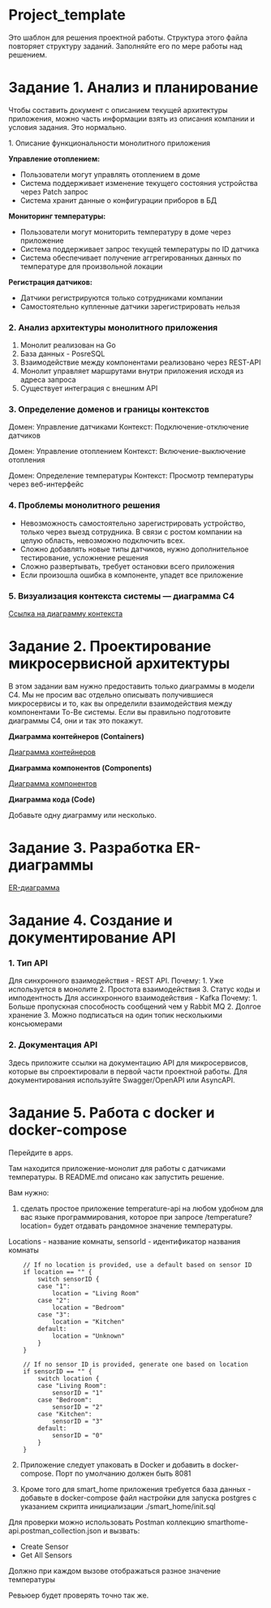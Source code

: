 # Project_template

Это шаблон для решения проектной работы. Структура этого файла повторяет структуру заданий. Заполняйте его по мере работы над решением.

# Задание 1. Анализ и планирование

<aside>

Чтобы составить документ с описанием текущей архитектуры приложения, можно часть информации взять из описания компании и условия задания. Это нормально.

</aside

### 1. Описание функциональности монолитного приложения

**Управление отоплением:**

- Пользователи могут управлять отоплением в доме
- Система поддерживает изменение текущего состояния устройства через Patch запрос
- Система хранит данные о конфигурации приборов в БД

**Мониторинг температуры:**

- Пользователи могут мониторить температуру в доме через приложение
- Система поддерживает запрос текущей температуры по ID датчика
- Система обеспечивает получение аггрегированных данных по температуре для произвольной локации

**Регистрация датчиков:**

- Датчики регистрируются только сотрудниками компании
- Самостоятельно купленные датчики зарегистрировать нельзя

### 2. Анализ архитектуры монолитного приложения

1. Монолит реализован на Go
2. База данных - PosreSQL
3. Взаимодействие между компонентами реализовано через REST-API
4. Монолит управляет маршрутами внутри приложения исходя из адреса запроса
5. Существует интеграция с внешним API

### 3. Определение доменов и границы контекстов

Домен:
 Управление датчиками
 Контекст: Подключение-отключение датчиков

Домен: Управление отоплением
 Контекст: Включение-выключение отопления

Домен:
 Определение температуры
 	Контекст: Просмотр температуры через веб-интерфейс

### **4. Проблемы монолитного решения**

- Невозможность самостоятельно зарегистрировать устройство, только через выезд сотрудника. В связи с ростом компании на целую область, невозможно подключить всех.
- Сложно добавлять новые типы датчиков, нужно дополнительное тестирование, усложнение решения
- Сложно развертывать, требует остановки всего приложения
- Если произошла ошибка в компоненте, упадет все приложение


### 5. Визуализация контекста системы — диаграмма С4

[Ссылка на диаграмму контекста](https://editor.plantuml.com/uml/TPBBRi8m44Nt-OffLbHgoQQhhb0fQXTGeI3Mo2JJnAhjYUm9Zx_lc01rNojFFFQzTuup2QmyzzPahDaWhAnymYjPX2avnWF3irQDLpRBc3fWWYqnauLQUwnOayko6-qgqzVOUmCjSnSUYyAh_RZHtFRRFg2lefRZSKMsA7MbV4rl6ZiqnVJXVccKu_LYNbWL6BriRQPaEtBnHXUpPKlqWTmeIjr1lfObbtMkTnX0E-0MeINfti5Uj4AC6IqzII1Kh5q3ojKG487HTkWLzrxgrbFVjEdKgklosukV73LqH97DaoEpyswC892SO0Y3VVHD3eQZp6D5RdKgHgTMx7pJYp8BScI4LhI7T_ANz2OcJoSmH1-dcjD1hXQRsO57AtI1V8WcGnKTbfvskXPSjM85v8H5xFrGoKeqPyffM04UJj7-uMh9QVub9bgRCc6OAfROwFZO5t0qFEALs9CURYTtliPwGG7-T_u9kbh-c4y0)



# Задание 2. Проектирование микросервисной архитектуры

В этом задании вам нужно предоставить только диаграммы в модели C4. Мы не просим вас отдельно описывать получившиеся микросервисы и то, как вы определили взаимодействия между компонентами To-Be системы. Если вы правильно подготовите диаграммы C4, они и так это покажут.

**Диаграмма контейнеров (Containers)**

[Диаграмма контейнеров](https://editor.plantuml.com/uml/ZLPDSzem4BtpArHEP8Q6IqyzDO5-JTEMOfWUCy8Me47MkfASXEdqltTNIBQCIGWNIxRslVruk-A3TToukbG39vqIB2jnoxv0ATWKj1DFZiqatnfU3WOEAkQ0hS4vA5aXZSYT13qOl94wLtKXQgFOphdAlfzC37-ytagtgzUr5IOdBEskSoWd2vbpKy0FAIgX9jDtR-UAQxVwVZSfkNN2uAlxAPGLQBAeoBV1N1WBUaHGOpPSuME8pplv82oJchcTO3l0hsFsY5YMt2HA0ufP7r4X7cIEXztEGBtTCLvLmwj1Ta32SlJ9uDcRgaB897vyGIJuO1imdeFu2PiNHKGSDqI8L0d3NMtG3U7oQoG83FUtKEk2cyF8unDyXsjuzNV0y4Sfvr8BC_hCdNZaXp5h5iEmQfp144AS6WlXAyFpFKCNlMF8teNCXBPWldFDjpwBnpqBBrXsj1lwBtv9uHQUpeYjfD98lHtZfeG7N36kYnYyehtrWFOwSbfMSCSPQCQLYbzxRktvPizzddcEKNsZBJdX5vwTsuFEiMuQAupLHZ-u5ru_mbneRYGaCOOthugof3CKY2-p3QPzZvT2YL8uSsXvcbSl4u2M3YYBh37eeT_KRaVfm0Vg7tk5GesmRFHD7785V7zrgL0-2fAd4GK1SMMzB7k44bnbu8aazXMMR4xhi-3Ol6MjlKS8_uZDpSXW9ixhJOEJc-0_mlr8jYzcARNpdUm3EOMVhTiwp6ux9PYXwjRSUlIuziWs97yd_IhdrBJHYhHA5dEmpeZirzqPnYWdJzXewo9VAwLB-Bv7ZkZ7xho8xLkChw5sJOS5acra-TUCeOzFBd3SpB-6UcUjLIRKvksQvcC3Xiad5ZeO1WrLXIRRhLm8TJyBCpaPeJYTRPYlyKpxjHrd6UBYXLC1TZI33KED6g-xnSTiYRPesKx1qzarJSPE4a1YUcAHY1o_56H7SiOHvYLcNuEHLYVDFkeviJ_clEDzsz9jHzFHBylbFEk5-lmGcovMiwwBcDl6yCnOMeW_jR1u7yw2d-tOwKRQjtskkQ8FRPWzXyztoMiCJwgyyjhBqku9FX-5jOgNHpzdFzVKL6JU2trCrV8Aw4wQq4JHNvH7fKGirV5Q2iIHzcJ2PMTXcm6Me2GOBrucSIQbTgsIqqv-fY72G7UGW-hPnviN3pp8ef7pnk2_kqJGdT0nvzseq_zE5-F_BTOMyhrmD40-u77yS_SV)

**Диаграмма компонентов (Components)**

[Диаграмма компонентов](https://editor.plantuml.com/uml/hLTBSzis4BxhLw0woJEEVUcffzYIqsJYP5H9dXuz40bB68402u2IDPtyz-v200a-8AQTwY2-WE_RDtO_6akrhGeniTmAHjO5F9BFgc1ahgHbxvOiEDrfMamcLfN4Ah9Lrgg2v5opp78b9vDVkCn4bRDA2xAtjZI_tTzhUhhRSRkljfLXEaCiQUyoLTolU4PrhhvpLZ9nF__rmr9GQL--FTyNr5YcuTNhN1MbahYZHDacIwQDaZE4kYNJ5xXCuVhCZymGBedTCx9NyFMMd03Be9X8gPKWnccKioFFOB7TQrNjzeIMvVHciZu3OJ7xf67jGra2PAG_l40Ik90tfHq7yYCspVE0U5iJ0LB9DBML1Z6OpUvgWjT7LScSwlFCmIDwYsfwy_U4m0yjJhbaUlOxjUn4pxUalfdwkreMqC2hAS4FpZ4qEn2GqCa5v6r8hcofrJj2VL4RiiHxr6zzsO2wvGuSV5HK4fnakToH4_YGu8O56yHTR6Th9etIYqS7XhTaGItTKiCGFzmxR6ELHjGSNXAwLPK5WN6BmQLBPUnEi_KVpptf3_JjG9qtQ0RAVyL7tE9k73GrPvc1ToN40SG4119ruGbG7QoBaD-ef3iNJbve_u9uWmpQHhCTnnW57MxXeL17r8RAF4I1m6UlqbtWD1TzbIHKY5fXxtGdce_sjcXFCYyLQD8NCNn16J_1-uVb5wSovAbN-JgorwiF_5WPC94nv5djU3QA4_iyGCnNBmkCniNZ-7ONKl2n00lsaLPFwmsP2mxxdF6RiBq0_t3_AoQQT4dPRzxt3jYk_PiYduT6q0HMmf1pSAr9xQwNzQs7vlgNsrfMGwE5OkHI5rucvUWOF2e9rtH7EUCST-dPhm8ParHpTLdZ7yOhWV4hwm8Gyh-Rj7vTbBQ1usSIjy0roETAU4FQ964Sf6qkLsD04bCLmyIN8XHM8F-AqToG3HEiO5P3qTPmObwAriquOPpuNQwVJlqqV9Jz0NqRybwqypuDqdPpClc7SdHSMPSKxQXyv2ukKtkJAlRoCh5mIBrkRlQNj8E-FhS6LdU2A2al-FG4xH5q4pvs8aX_28w4PnDrx0YEC_KncHOkKTrQ1VHIMPBLCogWlT9GI-JCrCWtMXpstDrbL3JsS6Sfxe2J8JkuhgzVBMgEfbmqj5VhX9BSasyQ3mmLYIv5sWt_MvdeKaR-wRFzbqBH9UZuwzeHVmKb2cuke7ao18O3tmB2sGL7q97dq9j3xQyoR9zp0erXMTbq3KbQ0apwLyKCZW2r-_h7MzgGQTcxXMJ4_rUCC9xXrx4ZZuHSwEPtadtGmvqwDxIcdSA39_H3PVVOeSC5ei3D3z3nXWoRVMNdJ2Xwk1bhhDqHZNCL1082KM7SFDMR2QIo_Ctp0ERtwF5gZiVxtAZe207-noGCR4_leLM5jF4JqxePLDPCl7tOuY1Ppoy4Jz2Twr7zI8ReQ2LtShqk_F0QpPemnXe_Y8OrpTTcy5i3BapcBa29UYDWarPGjnAZSKBZ0rpxURDPhWDH2BEE0R6JH1qIzed2336QvZ4sLDneHmRphRjLcHAz_M6sMxf2K8-7hXX6qs4WlzZgfUF-U8OVrUDFjZKgEp2iC9EFiBmgn3y0)


**Диаграмма кода (Code)**

Добавьте одну диаграмму или несколько.

# Задание 3. Разработка ER-диаграммы

[ER-диаграмма](https://editor.plantuml.com/uml/TLJDJjj04BxxAKQS4_NEYGZCZqIJoZ7gqLgy4xBg_bYxQsW4bIXNU8xUgTG_qT9Ni5-XJzBPnU0GWW_PMUURRx_vPjPRpZFhQoKJzq7eYbccG0gDVb4X6Eld9acyy19XgWW8-qOXf1di27P2s2H1JNylOEF8eTq0vg2c0CuJ0C7f1nKJajQAENTcB2_cpCrfFwkbB3HJI75faNda1VF9fvxmq9JC2wCZgUmsFN4ufeXHP5bAtC5JKM9Cup5SbsIDKHJ1S0ZDx-Q--TvyQw-WkMslswls1dGTH0SJYj9m3B1fEfvEiW6CjlEZKHwYlL4ssalXt-KNmYg2XHp9ZkDAllhQXSGitJkOvccMxi0Rc8mF3yPf27PtkoZDiadsp0Q8FCuN3b6ls9AZH8NUBcA1_d7Nr_XGyqELNYWa8QeA0WacokWv15aULOMMH5eSmBnMWXF_02fpHlrxg4dN2aFEAPFB4gObQcQ5YGfSjtcrCyyLiJAqiJVr_K6-lLzCnkJ3DCsBF7txhZiypY9wjD74vczxIMtwsVnelj9wrzuqVzhhvXV15j8m7lqZOlnOsOY_8-njSnywAGT0tVqSNW6UKXL3RWMjGR0hIFwnHFxg78wD5pEnD8iwl5YigtVPxdXfQ3qsV17c3HalPfAT1EfuHUYvk1WEpNa_tDsp2UPCkrLKDylBYAV42xC6KXhjcI3Ou-kEg9-PWAgiuNM9Buvxwcj4SPpHHw6dUedQ1BhPgoITLPqWYoMIxov9jb3pyCtv3m00)

# Задание 4. Создание и документирование API

### 1. Тип API

Для синхронного взаимодействия - REST API.
Почему:
	1. Уже используется в монолите
	2. Простота взаимодействия
 	3. Статус коды и имподентность
Для ассинхронного взаимодействия - Kafka
Почему:
	1. Больше пропускная способность сообщений чем у Rabbit MQ
 	2. Долгое хранение
  	3. Можно подписаться на один топик несколькими консьюмерами

### 2. Документация API

Здесь приложите ссылки на документацию API для микросервисов, которые вы спроектировали в первой части проектной работы. Для документирования используйте Swagger/OpenAPI или AsyncAPI.

# Задание 5. Работа с docker и docker-compose

Перейдите в apps.

Там находится приложение-монолит для работы с датчиками температуры. В README.md описано как запустить решение.

Вам нужно:

1) сделать простое приложение temperature-api на любом удобном для вас языке программирования, которое при запросе /temperature?location= будет отдавать рандомное значение температуры.

Locations - название комнаты, sensorId - идентификатор названия комнаты

```
	// If no location is provided, use a default based on sensor ID
	if location == "" {
		switch sensorID {
		case "1":
			location = "Living Room"
		case "2":
			location = "Bedroom"
		case "3":
			location = "Kitchen"
		default:
			location = "Unknown"
		}
	}

	// If no sensor ID is provided, generate one based on location
	if sensorID == "" {
		switch location {
		case "Living Room":
			sensorID = "1"
		case "Bedroom":
			sensorID = "2"
		case "Kitchen":
			sensorID = "3"
		default:
			sensorID = "0"
		}
	}
```

2) Приложение следует упаковать в Docker и добавить в docker-compose. Порт по умолчанию должен быть 8081

3) Кроме того для smart_home приложения требуется база данных - добавьте в docker-compose файл настройки для запуска postgres с указанием скрипта инициализации ./smart_home/init.sql

Для проверки можно использовать Postman коллекцию smarthome-api.postman_collection.json и вызвать:

- Create Sensor
- Get All Sensors

Должно при каждом вызове отображаться разное значение температуры

Ревьюер будет проверять точно так же.
